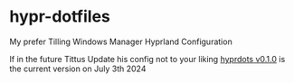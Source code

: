# hypr-dotfiles
My prefer Tilling Windows Manager Hyprland Configuration

If in the future Tittus Update his config not to your liking [hyprdots v0.1.0](https://github.com/prasanthrangan/hyprdots/releases/tag/v0.1.0) is the current version on July 3th 2024
